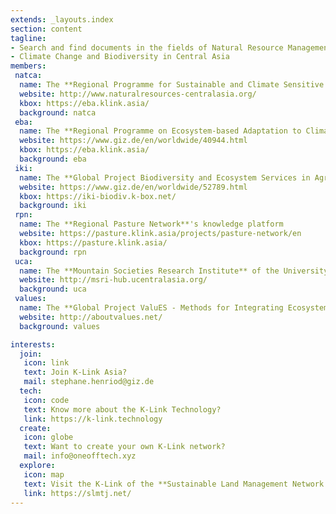 ```yaml
---
extends: _layouts.index
section: content
tagline: 
- Search and find documents in the fields of Natural Resource Management,
- Climate Change and Biodiversity in Central Asia
members:
 natca:
  name: The **Regional Programme for Sustainable and Climate Sensitive Land Use for Economic Development in Central Asia**, implemented by GIZ on behalf of BMZ 
  website: http://www.naturalresources-centralasia.org/
  kbox: https://eba.klink.asia/
  background: natca
 eba:
  name: The **Regional Programme on Ecosystem-based Adaptation to Climate Change in High Mountainous Regions of Central Asia**, implemented by GIZ on behalf of BMU, as part of the German Government’s International Climate Initiative (IKI)
  website: https://www.giz.de/en/worldwide/40944.html
  kbox: https://eba.klink.asia/
  background: eba
 iki:
  name: The **Global Project Biodiversity and Ecosystem Services in Agrarian Landscapes**, implemented by GIZ on behalf of BMU
  website: https://www.giz.de/en/worldwide/52789.html
  kbox: https://iki-biodiv.k-box.net/
  background: iki
 rpn:
  name: The **Regional Pasture Network**'s knowledge platform 
  website: https://pasture.klink.asia/projects/pasture-network/en
  kbox: https://pasture.klink.asia/
  background: rpn
 uca:
  name: The **Mountain Societies Research Institute** of the University of Central Asia 
  website: http://msri-hub.ucentralasia.org/
  background: uca
 values:
  name: The **Global Project ValuES - Methods for Integrating Ecosystem Services into Policy, Planning, and Practice**, implemented by GIZ on behalf of BMU, as part of the German Government’s International Climate Initiative (IKI) 
  website: http://aboutvalues.net/
  background: values

interests:
  join:
   icon: link
   text: Join K-Link Asia?
   mail: stephane.henriod@giz.de
  tech:
   icon: code
   text: Know more about the K-Link Technology?
   link: https://k-link.technology
  create:
   icon: globe
   text: Want to create your own K-Link network?
   mail: info@oneofftech.xyz
  explore:
   icon: map
   text: Visit the K-Link of the **Sustainable Land Management Network in Tajikistan**
   link: https://slmtj.net/
---
```

